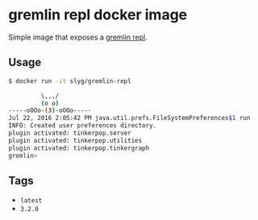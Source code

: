 # gremlin repl docker image

Simple image that exposes a [gremlin repl](http://tinkerpop.apache.org/docs/current/tutorials/getting-started/).

## Usage

```bash
$ docker run -it slyg/gremlin-repl

         \,,,/
         (o o)
-----oOOo-(3)-oOOo-----
Jul 22, 2016 2:05:42 PM java.util.prefs.FileSystemPreferences$1 run
INFO: Created user preferences directory.
plugin activated: tinkerpop.server
plugin activated: tinkerpop.utilities
plugin activated: tinkerpop.tinkergraph
gremlin>
```

## Tags

- `latest`
- `3.2.0`

